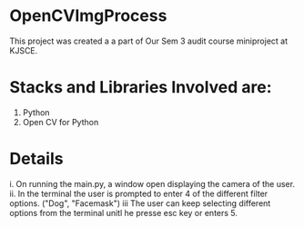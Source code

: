 # OpenCVImgProcess

This project was created a a part of Our Sem 3 audit course miniproject at KJSCE.

# Stacks and Libraries Involved are:
1) Python
2) Open CV for Python


# Details
i. On running the main.py, a window open displaying the camera of the user.
ii. In the terminal the user is prompted to enter 4 of the different filter options. ("Dog", "Facemask")
iii The user can keep selecting different options from the terminal unitl he presse esc key or enters 5.
